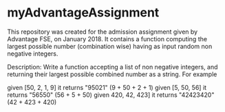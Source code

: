 # myAdvantageAssignment

This repository was created for the admission assignment given by Advantage FSE, on January 2018.
It contains a function computing the largest possible number (combination wise) having as input random non negative integers.

Description:
Write a function accepting a list of non negative integers,
and returning their largest possible combined number
as a string. For example

given [50, 2, 1, 9] it returns "95021" (9 + 50 + 2 + 1)
given [5, 50, 56] it returns "56550" (56 + 5 + 50)
given 420, 42, 423] it returns "42423420" (42 + 423 + 420)
